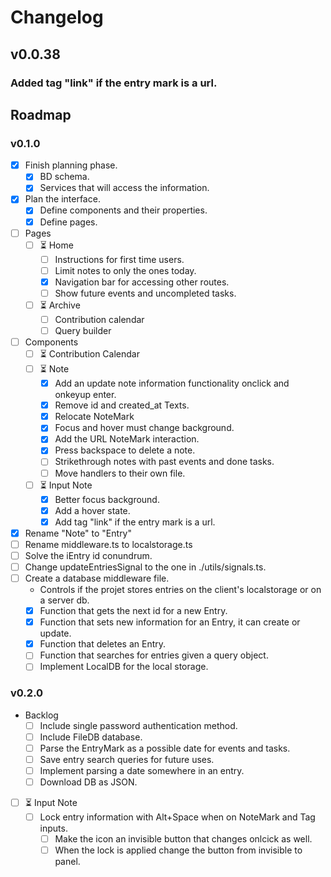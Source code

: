# Changelog

## v0.0.38

### Added tag "link" if the entry mark is a url.

## Roadmap

### v0.1.0

- [x] Finish planning phase.
  - [x] BD schema.
  - [x] Services that will access the information.
- [x] Plan the interface.
  - [x] Define components and their properties.
  - [x] Define pages.
- [ ] Pages
  - [ ] ⏳ Home
    - [ ] Instructions for first time users.
    - [ ] Limit notes to only the ones today.
    - [x] Navigation bar for accessing other routes.
    - [ ] Show future events and uncompleted tasks.
  - [ ] ⏳ Archive
    - [ ] Contribution calendar
    - [ ] Query builder
- [ ] Components
  - [ ] ⏳ Contribution Calendar
  - [ ] ⏳ Note
    - [x] Add an update note information functionality onclick and onkeyup enter.
    - [x] Remove id and created_at Texts.
    - [x] Relocate NoteMark
    - [x] Focus and hover must change background.
    - [x] Add the URL NoteMark interaction.
    - [x] Press backspace to delete a note.
    - [ ] Strikethrough notes with past events and done tasks.
    - [ ] Move handlers to their own file.
  - [ ] ⏳ Input Note
    - [x] Better focus background.
    - [x] Add a hover state.
    - [x] Add tag "link" if the entry mark is a url.
- [x] Rename "Note" to "Entry"
- [ ] Rename middleware.ts to localstorage.ts
- [ ] Solve the iEntry id conundrum.
- [ ] Change updateEntriesSignal to the one in ./utils/signals.ts.
- [ ] Create a database middleware file.
  - Controls if the projet stores entries on the client's localstorage or on a server db.
  - [x] Function that gets the next id for a new Entry.
  - [x] Function that sets new information for an Entry, it can create or update.
  - [x] Function that deletes an Entry.
  - [ ] Function that searches for entries given a query object.
  - [ ] Implement LocalDB for the local storage.

### v0.2.0

  - Backlog
    - [ ] Include single password authentication method.
    - [ ] Include FileDB database.
    - [ ] Parse the EntryMark as a possible date for events and tasks.
    - [ ] Save entry search queries for future uses.
    - [ ] Implement parsing a date somewhere in an entry.
    - [ ] Download DB as JSON.
  - [ ] ⏳ Input Note
    - [ ] Lock entry information with Alt+Space when on NoteMark and Tag inputs.
      - [ ] Make the icon an invisible button that changes onlcick as well.
      - [ ] When the lock is applied change the button from invisible to panel.